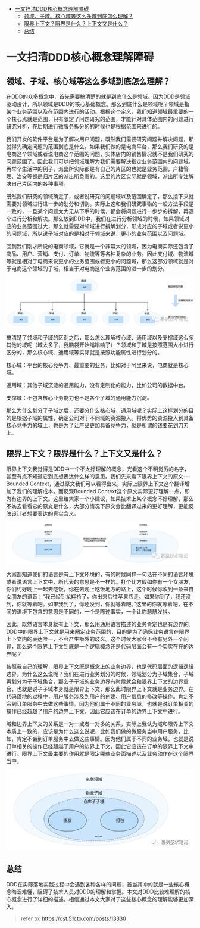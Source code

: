 <!-- TOC -->

- [一文扫清DDD核心概念理解障碍](#一文扫清ddd核心概念理解障碍)
    - [领域、子域、核心域等这么多域到底怎么理解？](#领域子域核心域等这么多域到底怎么理解)
    - [限界上下文？限界是什么？上下文又是什么？](#限界上下文限界是什么上下文又是什么)
    - [总结](#总结)

<!-- /TOC -->
<a id="markdown-一文扫清ddd核心概念理解障碍" name="一文扫清ddd核心概念理解障碍"></a>
# 一文扫清DDD核心概念理解障碍

<a id="markdown-领域子域核心域等这么多域到底怎么理解" name="领域子域核心域等这么多域到底怎么理解"></a>
## 领域、子域、核心域等这么多域到底怎么理解？

在DDD的众多概念中，首先需要搞清楚的就是到底什么是领域。因为DDD是领域驱动设计，所以领域是DDD的核心基础概念。那么到底什么是领域呢？领域是指某个业务范围以及在范围内进行的活动。根据这个定义，我们知道领域最重要的一个核心点就是范围，只有限定了问题研究的范围，才能针对具体范围内的问题进行研究分析，在后期进行微服务拆分的的时候也是根据范围来进行的。

我们开发的软件平台是为了解决用户问题，既然我们需要研究问题并解决问题，那就得先确定问题的范围到底是什么。如果我们做的是电商平台，那么我们研究的是电商这个领域或者说电商这个范围的问题，实体店内的销售情况就不是我们研究的问题范围了。因此我们可以把领域理解为我们需要解决指定业务范围内的问题域。再举个生活中的例子，派出所实际都是有自己的片区的也就是业务范围，户籍管理、治安等都是归片区的派出所负责的。这里的片区实际就是领域，派出所专注解决自己片区内的各种事项。

既然我们研究的领域确定了，或者说研究的问题域以及范围确定了，那么接下来就需要对领域进行进一步的划分和切割。实际上这和我们研究事物的一般方法手段是一致的，一旦某个问题太大无从下手的时候，都会将问题进行一步步的拆解，再逐个进行分析和解决。那么放到DDD中，我们在进行分析领域的时候，如果领域对应的业务范围过大，那么就需要对领域进行拆解划分，形成对应的子域或者说更小的问题域，所以说子域对应的是相对于领域来说，更小的业务范围以及问题域。

回到我们刚才所说的电商领域，它就是一个非常大的领域，因为电商实际还包含了商品、用户、营销、支付、订单、物流等等各种复杂的业务。因此支付域、物流域等就是相对于电商来说更小的业务范围或者更小的问题域，那么这部分领域就是对于电商这个领域的子域，相当于对电商这个业务范围的进一步的划分。

![1](pics/21.png)

搞清楚了领域和子域的区别之后，那么怎么理解核心域、通用域以及支撑域这么多其他的域呢（域太多了，我脑袋开始嗡嗡响了）？领域和子域是按照范围大小进行区分的，那么核心域、通用域等实际就是按照功能属性进行划分的。

核心域：平台的核心竞争力、最重要的业务，比如对于阿里来说，电商就是核心域。

通用域：其他子域沉淀的通用能力，没有定制化的能力，比如公司的数据中台。

支撑域：不包含核心业务能力也不是各个子域的通用能力沉淀。

那么为什么划分了子域之后，还要分什么核心域、通用域呢？实际上这样划分的目的是根据子域的属性，确定公司对于不同域的资源投入。将优势的资源投入到具备核心竞争力的域上，也是为了让产品更加具备竞争力，就是所谓的钱要花到刀刃上。

<a id="markdown-限界上下文限界是什么上下文又是什么" name="限界上下文限界是什么上下文又是什么"></a>
## 限界上下文？限界是什么？上下文又是什么？

限界上下文我觉得是DDD中一个不太好理解的概念，光看这个不明觉厉的名字，甚至有点不知道它到底想表达什么样的意思。我们先来看下限界上下文的原文---Bounded Context，通过原文我们可以看得出来，实际上限界上下文这个翻译增加了我们的理解成本。而反观Bounded Context这个原文实际更好理解一点，即为有边界的上下文。这里给大家一个小建议，如果技术上某个概念不好理解，那么不妨去看看它的原文是什么，大部分情况下原文会比翻译过来的更好理解，更能反映设计者想要表达的真实含义。

![2](pics/22.png)

大家都知道我们的语言是有上下文环境的，有的时候同样一句话在不同的语言环境或者说语言上下文中，所代表的意思是不一样的。打个比方假如你有一个女朋友，你们约好晚上一起去吃饭，你在去晚上吃饭地方的路上，这个时候你收到一条来自女朋友的语音：“我已经到龙翔桥了，你出来后往苹果店走。如果你到了，我还没到，你就等着吧。如果我到了，你还没到，你就等着吧。”这里的你就等着吧，在不同的语境下包含的意思是不同的，一个是陈述事实，一个让你瑟瑟发抖。

因此，既然语言本身就有上下文，那么用通用语言描述的业务肯定也是有边界的。DDD中的限界上下文就是用来圈定业务范围的，目的是为了确保业务语言在限界上下文内的表达唯一，不会产生额外的歧义。这个时候大家会不会有另外一个问题，那么这个限界上下文到底是一个逻辑概念还是代码层面会有一个实实在在的边界呢？

按照我自己的理解，限界上下文既是概念上的业务边界，也是代码层面的逻辑逻辑边界。为什么这么说呢？我们在进行业务划分的时候，领域划分为子域集合，子域再划分为子子域集合，那么子子域的业务边界有时候就会和限界上下文的边界重合，也就是说子子域本身就是限界上下文，那么此时限界上下文就是业务边界。在代码落地的过程中，用户服务涉及到用户的创建、用户信息的修改等操作。肯定不会到订单服务中去做这些事情。因为他们属于不同的业务域，也就是说订单相关的操作已经超越了用户的边界上下文，因此它应该在订单的边界上下文中进行。

域和边界上下文的关系是一对一或者一对多的关系，实际上我认为域和限界上下文本质上一致的，应该是为什么这么说呢，比如我们做的微服务当中用户服务，比如，肯定不会到订单服务中去做这些事情。因为他们属于不同的业务域，也就是说订单相关的操作已经超越了用户的边界上下文，因此它应该在订单的限界上下文中进行。限界上下文最主要的作用就是限定哪些业务面描述以及业务动作在这个限界当中。

![3](pics/23.png)

<a id="markdown-总结" name="总结"></a>
## 总结

DDD在实际落地实践过程中会遇到各种各样的问题，首当其冲的就是一些核心概念晦涩难懂，阻碍了技术人员对DDD的理解和掌握。本文对DDD比较难理解的核心概念进行了详细的描述，相信通过本文大家对于这些核心概念的理解能够更加深入。

> refer to: https://ost.51cto.com/posts/13330
